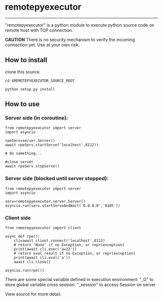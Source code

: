 # remotepyexecutor
---

"remotepyexecutor" is a python module to execute python source code on remote host with TCP connection.

**CAUTION** There is no security mechanism to verify the incoming connection yet. Use at your own risk.

## How to install

clone this source.
```
cd $REMOTEPYEXECUTOR_SOURCE_ROOT

python setup.py install
```

## How to use

### Server side (in coroutine):

```
from remotepyexecutor import server
import asyncio

rpeServ=server.Server()
await rpeServ.startServe('localhost',8112))

# do something...

#close server
await rpeServ.stopServe()
```

### Server side (blocked until server stopped):

```
from remotepyexecutor import server
import asyncio

serv=remotepyexecutor.server.Server()
asyncio.run(serv.startServeAndWait('0.0.0.0','8105'))
```


### Client side

```
from remotepyexecutor import client

async def rpe():
	cli=await client.connect('localhost',8112)
	# return 'None' if no Exception, or repr(exception)
	print(await cli.exec('a=22'))
	# return eval result if no Exception, or repr(exception)
	print(await cli.eval('a'))
	await cli.close()

asyncio.run(rpe())
```



There are some special variable defined in execution environment:
 "_G" to store global variable cross session. 
 "_session" to access Session on server 
 
View source for more detail.
